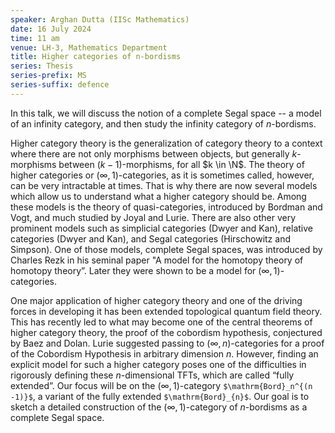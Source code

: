 ```yaml
---
speaker: Arghan Dutta (IISc Mathematics)
date: 16 July 2024
time: 11 am
venue: LH-3, Mathematics Department
title: Higher categories of n-bordisms
series: Thesis
series-prefix: MS
series-suffix: defence
---
```


In this talk, we will discuss the notion of a complete Segal space -- a model of an infinity category, and then study the infinity category of $n$-bordisms.

Higher category theory is the generalization of category theory to a context where there are not only morphisms between objects, but generally $k$-morphisms between $(k−1)$-morphisms, for all $k \in \N$. The theory of higher categories or $(\infty, 1)$-categories, as it is sometimes called, however, can be very intractable at times. That is why there are now several models which allow us to understand what a higher category should be. Among these models is the theory of quasi-categories, introduced by Bordman and Vogt, and much studied by Joyal and Lurie. There are also other very prominent models such as simplicial categories (Dwyer and Kan), relative categories (Dwyer and Kan), and Segal categories (Hirschowitz and Simpson). One of those models, complete Segal spaces, was introduced by Charles Rezk in his seminal paper "A model for the homotopy theory of homotopy theory”. Later they were shown to be a model for $(\infty, 1)$-categories.

One major application of higher category theory and one of the driving forces in developing it has been extended topological quantum field theory. This has recently led to what may become one of the central theorems of higher category theory, the proof of the cobordism hypothesis, conjectured by Baez and Dolan. Lurie suggested passing to $(\infty, n)$-categories for a proof of the Cobordism Hypothesis in arbitrary dimension $n$. However, finding an explicit model for such a higher category poses one of the difficulties in rigorously defining these $n$-dimensional TFTs, which are called “fully extended”. Our focus will be on the $(\infty, 1)$-category `$\mathrm{Bord}_n^{(n -1)}$`, a variant of the fully extended `$\mathrm{Bord}_{n}$`. Our goal is to sketch a detailed construction of the $(\infty, 1)$-category of $n$-bordisms as a complete Segal space.
